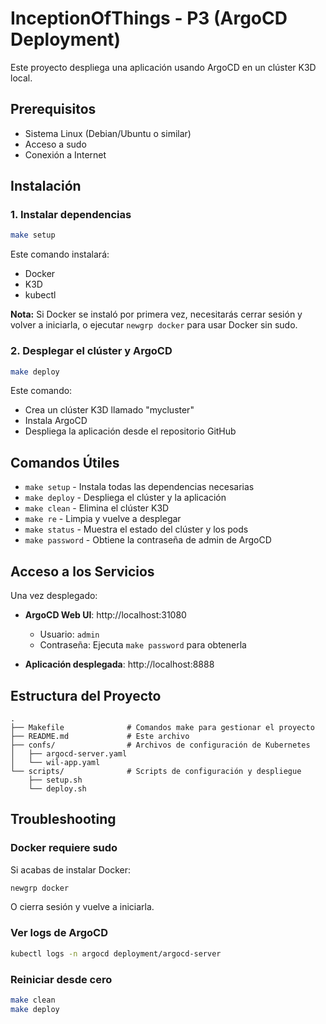 # InceptionOfThings - P3 (ArgoCD Deployment)

Este proyecto despliega una aplicación usando ArgoCD en un clúster K3D local.

## Prerequisitos

- Sistema Linux (Debian/Ubuntu o similar)
- Acceso a sudo
- Conexión a Internet

## Instalación

### 1. Instalar dependencias

```bash
make setup
```

Este comando instalará:
- Docker
- K3D
- kubectl

**Nota:** Si Docker se instaló por primera vez, necesitarás cerrar sesión y volver a iniciarla, o ejecutar `newgrp docker` para usar Docker sin sudo.

### 2. Desplegar el clúster y ArgoCD

```bash
make deploy
```

Este comando:
- Crea un clúster K3D llamado "mycluster"
- Instala ArgoCD
- Despliega la aplicación desde el repositorio GitHub

## Comandos Útiles

- `make setup` - Instala todas las dependencias necesarias
- `make deploy` - Despliega el clúster y la aplicación
- `make clean` - Elimina el clúster K3D
- `make re` - Limpia y vuelve a desplegar
- `make status` - Muestra el estado del clúster y los pods
- `make password` - Obtiene la contraseña de admin de ArgoCD

## Acceso a los Servicios

Una vez desplegado:

- **ArgoCD Web UI**: http://localhost:31080
  - Usuario: `admin`
  - Contraseña: Ejecuta `make password` para obtenerla

- **Aplicación desplegada**: http://localhost:8888

## Estructura del Proyecto

```
.
├── Makefile              # Comandos make para gestionar el proyecto
├── README.md             # Este archivo
├── confs/                # Archivos de configuración de Kubernetes
│   ├── argocd-server.yaml
│   └── wil-app.yaml
└── scripts/              # Scripts de configuración y despliegue
    ├── setup.sh
    └── deploy.sh
```

## Troubleshooting

### Docker requiere sudo
Si acabas de instalar Docker:
```bash
newgrp docker
```

O cierra sesión y vuelve a iniciarla.

### Ver logs de ArgoCD
```bash
kubectl logs -n argocd deployment/argocd-server
```

### Reiniciar desde cero
```bash
make clean
make deploy
```
